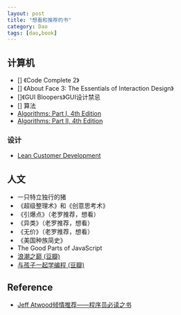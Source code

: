```yaml
---
layout: post
title: "想看和推荐的书"
category: Dao
tags: [dao,book]
--- 
```


## 计算机

- [] 《Code Complete 2》
- [] 《About Face 3: The Essentials of Interaction Design》
- []《GUI Bloopers》GUI设计禁忌
- [] 算法
- [Algorithms: Part I, 4th Edition](http://www.salttiger.com/algorithms-part-i-4th-edition/)
- [Algorithms: Part II, 4th Edition](http://www.salttiger.com/algorithms-part-ii-4th-edition/)

### 设计

- [Lean Customer Development](http://www.salttiger.com/lean-customer-development/)

## 人文

- 一只特立独行的猪
- 《超级整理术》和《创意思考术》
- 《引爆点》（老罗推荐，想看）
- 《异类》（老罗推荐，想看）
- 《无价》（老罗推荐，想看）
- 《美国种族简史》
- The Good Parts of JavaScript
- [浪潮之巅 (豆瓣)](http://book.douban.com/subject/6709783/)
- [与孩子一起学编程 (豆瓣)](http://book.douban.com/subject/5338024/)



## Reference

- [Jeff Atwood倾情推荐——程序员必读之书](http://blog.csdn.net/happydeer/article/details/8795687)